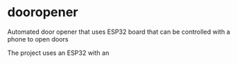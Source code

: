 # dooropener
Automated door opener that uses ESP32 board that can be controlled with a phone to open doors

The project uses an ESP32 with an 
